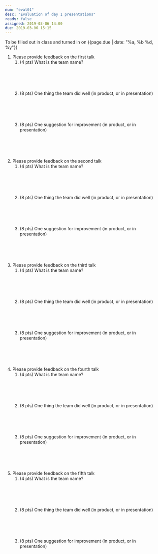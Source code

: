 ```yaml
---
num: "eval01"
desc: "Evaluation of day 1 presentations"
ready: false
assigned: 2019-03-06 14:00
due: 2019-03-06 15:15
---
```


<div style="display:none;">https://ucsb-cs48.github.io/w19/hwk/eval01/</div>

To be filled out in class and turned in on {{page.due | date: "%a, %b %d, %y"}}

<style>
  ol li ol li {
    margin-bottom: 6em;
  }
</style>

<ol>


<li style="margin-bottom:1em;" markdown="1">  Please provide feedback on the first talk

<ol>

<li> (4 pts) What is the team name? 
</li>

<li> (8 pts) One thing the team did well (in product, or in presentation)
</li>

<li> (8 pts) One suggestion for improvement (in product, or in presentation)
</li>

</ol>



</li>

<li style="margin-bottom:1em;" markdown="1">  Please provide feedback on the second talk

<ol>

<li> (4 pts) What is the team name? 
</li>

<li> (8 pts) One thing the team did well (in product, or in presentation)
</li>

<li> (8 pts) One suggestion for improvement (in product, or in presentation)
</li>


</ol>

<div class="pagebreak">
</div>
</li>

<li style="margin-bottom:1em;" markdown="1">  Please provide feedback on the third talk

<ol>

<li> (4 pts) What is the team name? 
</li>

<li> (8 pts) One thing the team did well (in product, or in presentation)
</li>

<li> (8 pts) One suggestion for improvement (in product, or in presentation)
</li>

</ol>
</li>

<li style="margin-bottom:1em;" markdown="1">  Please provide feedback on the fourth talk

<ol>

<li> (4 pts) What is the team name? 
</li>

<li> (8 pts) One thing the team did well (in product, or in presentation)
</li>

<li> (8 pts) One suggestion for improvement (in product, or in presentation)
</li>
</ol>
</li>


<li style="margin-bottom:1em;" markdown="1">  Please provide feedback on the fifth talk

<ol>

<li> (4 pts) What is the team name? 
</li>

<li> (8 pts) One thing the team did well (in product, or in presentation)
</li>

<li> (8 pts) One suggestion for improvement (in product, or in presentation)
</li>
</ol>
</li>

</ol>

